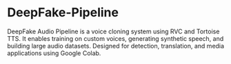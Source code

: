 # DeepFake-Pipeline
DeepFake Audio Pipeline is a voice cloning system using RVC and Tortoise TTS. It enables training on custom voices, generating synthetic speech, and building large audio datasets. Designed for detection, translation, and media applications using Google Colab.
